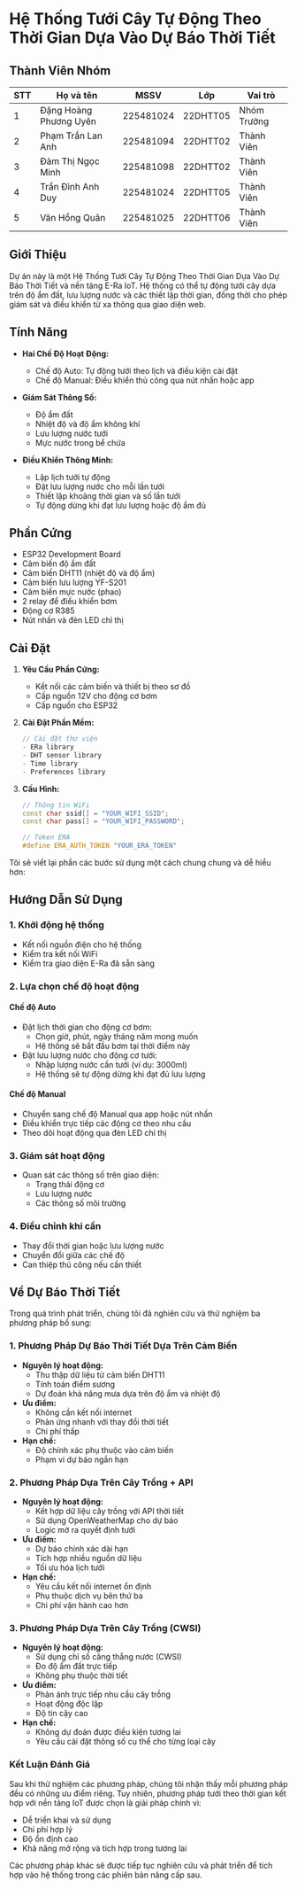 # Hệ Thống Tưới Cây Tự Động Theo Thời Gian Dựa Vào Dự Báo Thời Tiết

## Thành Viên Nhóm

| STT | Họ và tên | MSSV | Lớp | Vai trò |
|-----|-----------|------|------|----------|
| 1 | Đặng Hoàng Phương Uyên | 225481024 | 22DHTT05 | Nhóm Trưởng |
| 2 | Phạm Trần Lan Anh | 225481094 | 22DHTT02 | Thành Viên |
| 3 | Đàm Thị Ngọc Minh | 225481098 | 22DHTT02 | Thành Viên |
| 4 | Trần Đình Anh Duy | 225481024 | 22DHTT05 | Thành Viên |
| 5 | Văn Hồng Quân | 225481025 | 22DHTT06 | Thành Viên |


## Giới Thiệu
Dự án này là một Hệ Thống Tưới Cây Tự Động Theo Thời Gian Dựa Vào Dự Báo Thời Tiết và nền tảng E-Ra IoT. Hệ thống có thể tự động tưới cây dựa trên độ ẩm đất, lưu lượng nước và các thiết lập thời gian, đồng thời cho phép giám sát và điều khiển từ xa thông qua giao diện web.

## Tính Năng
- **Hai Chế Độ Hoạt Động:**
  - Chế độ Auto: Tự động tưới theo lịch và điều kiện cài đặt
  - Chế độ Manual: Điều khiển thủ công qua nút nhấn hoặc app

- **Giám Sát Thông Số:**
  - Độ ẩm đất
  - Nhiệt độ và độ ẩm không khí
  - Lưu lượng nước tưới
  - Mực nước trong bể chứa

- **Điều Khiển Thông Minh:**
  - Lập lịch tưới tự động
  - Đặt lưu lượng nước cho mỗi lần tưới
  - Thiết lập khoảng thời gian và số lần tưới
  - Tự động dừng khi đạt lưu lượng hoặc độ ẩm đủ

## Phần Cứng
- ESP32 Development Board
- Cảm biến độ ẩm đất
- Cảm biến DHT11 (nhiệt độ và độ ẩm)
- Cảm biến lưu lượng YF-S201
- Cảm biến mực nước (phao)
- 2 relay để điều khiển bơm
- Động cơ R385
- Nút nhấn và đèn LED chỉ thị

## Cài Đặt
1. **Yêu Cầu Phần Cứng:**
   - Kết nối các cảm biến và thiết bị theo sơ đồ
   - Cấp nguồn 12V cho động cơ bơm
   - Cấp nguồn cho ESP32

2. **Cài Đặt Phần Mềm:**
   ```cpp
   // Cài đặt thư viện
   - ERa library
   - DHT sensor library
   - Time library
   - Preferences library
   ```

3. **Cấu Hình:**
   ```cpp
   // Thông tin WiFi
   const char ssid[] = "YOUR_WIFI_SSID";
   const char pass[] = "YOUR_WIFI_PASSWORD";

   // Token ERA
   #define ERA_AUTH_TOKEN "YOUR_ERA_TOKEN"
   ```


Tôi sẽ viết lại phần các bước sử dụng một cách chung chung và dễ hiểu hơn:

## Hướng Dẫn Sử Dụng

### 1. Khởi động hệ thống
- Kết nối nguồn điện cho hệ thống
- Kiểm tra kết nối WiFi
- Kiểm tra giao diện E-Ra đã sẵn sàng

### 2. Lựa chọn chế độ hoạt động
#### Chế độ Auto
- Đặt lịch thời gian cho động cơ bơm:
  + Chọn giờ, phút, ngày tháng năm mong muốn
  + Hệ thống sẽ bắt đầu bơm tại thời điểm này
- Đặt lưu lượng nước cho động cơ tưới:
  + Nhập lượng nước cần tưới (ví dụ: 3000ml)
  + Hệ thống sẽ tự động dừng khi đạt đủ lưu lượng

#### Chế độ Manual
- Chuyển sang chế độ Manual qua app hoặc nút nhấn
- Điều khiển trực tiếp các động cơ theo nhu cầu
- Theo dõi hoạt động qua đèn LED chỉ thị

### 3. Giám sát hoạt động
- Quan sát các thông số trên giao diện:
  + Trạng thái động cơ
  + Lưu lượng nước
  + Các thông số môi trường

### 4. Điều chỉnh khi cần
- Thay đổi thời gian hoặc lưu lượng nước
- Chuyển đổi giữa các chế độ
- Can thiệp thủ công nếu cần thiết

## Về Dự Báo Thời Tiết
Trong quá trình phát triển, chúng tôi đã nghiên cứu và thử nghiệm ba phương pháp bổ sung:

### 1. Phương Pháp Dự Báo Thời Tiết Dựa Trên Cảm Biến
* **Nguyên lý hoạt động:**
  - Thu thập dữ liệu từ cảm biến DHT11
  - Tính toán điểm sương
  - Dự đoán khả năng mưa dựa trên độ ẩm và nhiệt độ
* **Ưu điểm:**
  - Không cần kết nối internet
  - Phản ứng nhanh với thay đổi thời tiết
  - Chi phí thấp
* **Hạn chế:**
  - Độ chính xác phụ thuộc vào cảm biến
  - Phạm vi dự báo ngắn hạn

### 2. Phương Pháp Dựa Trên Cây Trồng + API
* **Nguyên lý hoạt động:**
  - Kết hợp dữ liệu cây trồng với API thời tiết
  - Sử dụng OpenWeatherMap cho dự báo
  - Logic mờ ra quyết định tưới
* **Ưu điểm:**
  - Dự báo chính xác dài hạn
  - Tích hợp nhiều nguồn dữ liệu
  - Tối ưu hóa lịch tưới
* **Hạn chế:**
  - Yêu cầu kết nối internet ổn định
  - Phụ thuộc dịch vụ bên thứ ba
  - Chi phí vận hành cao hơn

### 3. Phương Pháp Dựa Trên Cây Trồng (CWSI)
* **Nguyên lý hoạt động:**
  - Sử dụng chỉ số căng thẳng nước (CWSI)
  - Đo độ ẩm đất trực tiếp
  - Không phụ thuộc thời tiết
* **Ưu điểm:**
  - Phản ánh trực tiếp nhu cầu cây trồng
  - Hoạt động độc lập
  - Độ tin cậy cao
* **Hạn chế:**
  - Không dự đoán được điều kiện tương lai
  - Yêu cầu cài đặt thông số cụ thể cho từng loại cây

### Kết Luận Đánh Giá
Sau khi thử nghiệm các phương pháp, chúng tôi nhận thấy mỗi phương pháp đều có những ưu điểm riêng. Tuy nhiên, phương pháp tưới theo thời gian kết hợp với nền tảng IoT được chọn là giải pháp chính vì:
- Dễ triển khai và sử dụng
- Chi phí hợp lý
- Độ ổn định cao
- Khả năng mở rộng và tích hợp trong tương lai

Các phương pháp khác sẽ được tiếp tục nghiên cứu và phát triển để tích hợp vào hệ thống trong các phiên bản nâng cấp sau.
